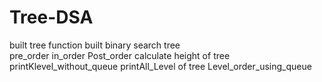 # Tree-DSA
built tree function
built binary search tree  
pre_order
in_order
Post_order
calculate height of tree 
printKlevel_without_queue
printAll_Level of tree
Level_order_using_queue
